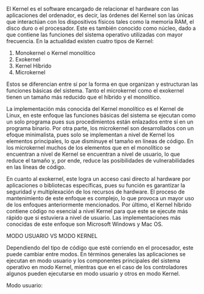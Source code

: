 El Kernel es el software encargado de relacionar el hardware con las aplicaciones del ordenador, es decir, las órdenes del Kernel son las únicas que interactúan con los dispositivos físicos tales como la memoria RAM, el disco duro o el procesador. Este es también conocido como núcleo, dado a que contiene las funciones del sistema operativo utilizadas con mayor frecuencia. En la actualidad existen cuatro tipos de Kernel:
1. Monokernel o Kernel monolítico
2. Exokernel
3. Kernel Híbrido
4. Microkernel
   
Estos se diferencian entre sí por la forma en que organizan y estructuran las funciones básicas del sistema. Tanto el microkernel como el exokernel tienen un tamaño más reducido que el híbrido y el monolítico.

La implementación más conocida del Kernel monolítico es el Kernel de Linux, en este enfoque las funciones básicas del sistema se ejecutan como un solo programa pues sus procedimientos están enlazados entre sí en un programa binario. Por otra parte, los microkernel son desarrollados con un efoque minimalista, pues solo se implementan a nivel de Kernel los elementos principales, lo que disminuye el tamaño en líneas de código. En los microkernel muchos de los elementos que en el monolítico se encuentran a nivel de Kernel se encuentran a nivel de usuario, lo que reduce el tamaño y, por ende, reduce las posibilidades de vulnerabilidades en las líneas de código.

En cuanto al exokernel, este logra un acceso casi directo al hardware por aplicaciones o bibliotecas específicas, pues su función es garantizar la seguridad y multiplexación de los recursos de hardware. El proceso de mantenimiento de este enfoque es complejo, lo que provoca un mayor uso de los enfoques anteriormente mencionados. Por último, el Kernel híbrido contiene código no esencial a nivel Kernel para que este se ejecute más rápido que si estuviera a nivel de usuario. Las implementaciones más conocidas de este enfoque son Microsoft Windows y Mac OS.

MODO USUARIO VS MODO KERNEL

Dependiendo del tipo de código que esté corriendo en el procesador, este puede cambiar entre modos. En términos generales las aplicaciones se ejecutan en modo usuario y los componentes principales del sistema operativo en modo Kernel, mientras que en el caso de los controladores algunos pueden ejecutarse en modo usuario y otros en modo Kernel.

Modo usuario: 
